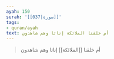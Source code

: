 ```yaml
---
ayah: 150
surah: '[[037|سورة]]'
tags:
- quran/ayah
text: أم خلقنا الملائكة إناثا وهم شاهدون
---
```

> أم خلقنا [[الملائكة]] إناثا وهم شاهدون
